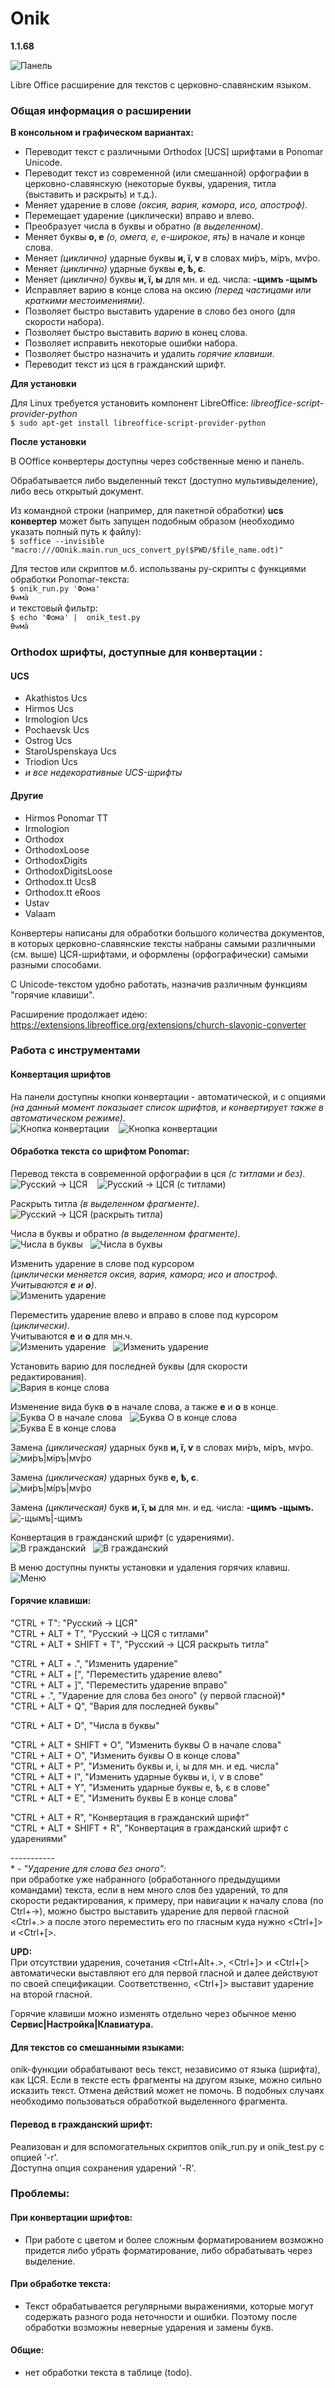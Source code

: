 # Onik 

**1.1.68**

![Панель](/src/OOnik/Images/Onik_toolbar.png)  

Libre Office расширение для текстов с церковно-славянским языком.  

### Общая информация о расширении
**В консольном и графическом вариантах:**

- Переводит текст с различными Orthodox [UCS] шрифтами в Ponomar Unicode.
- Переводит текст из современной (или смешанной) орфографии в церковно-славянскую (некоторые буквы, ударения, титла (выставить и раскрыть) и т.д.).  
- Меняет ударение в слове _(оксия, вария, камора, исо, апостроф)_.
- Перемещает ударение (циклически) вправо и влево.
- Преобразует числа в буквы и обратно _(в выделенном)_.
- Меняет буквы  <strong>о, е</strong> <i>(о, омега, е, е-широкое, ять)</i>  в начале и конце слова.
- Меняет _(циклично)_ ударные буквы <strong>и, ї, ѵ</strong> в словах  ми́ръ, мі́ръ, мѵ́ро.
- Меняет _(циклично)_ ударные буквы <strong>е, ѣ, є</strong>.
- Меняет _(циклично)_ буквы <strong>и, ї, ы</strong> для мн. и ед. числа: <strong>-щимъ -щымъ</strong> 
- Исправляет варию в конце слова на оксию _(перед частицами или краткими местоимениями)._ 
- Позволяет быстро выставить ударение в слово без оного (для скорости набора).
- Позволяет быстро выставить _варию_ в конец слова.
- Позволяет исправить некоторые ошибки набора.
- Позволяет быстро назначить и удалить _горячие клавиши_.
- Переводит текст из цся в гражданский шрифт.  

**Для установки**  

Для Linux требуется установить компонент LibreOffice: *libreoffice-script-provider-python*  
``$ sudo apt-get install libreoffice-script-provider-python``  

**После установки**  

В OOffice конвертеры доступны через собственные меню и панель.  

Обрабатывается либо выделенный текст (доступно мультивыделение), либо весь открытый документ.

Из командной строки (например, для пакетной обработки) **ucs конвертер** может быть запущен подобным образом (необходимо указать полный путь к файлу):  
``$ soffice --invisible "macro:///OOnik.main.run_ucs_convert_py($PWD/$file_name.odt)"``  



Для тестов или скриптов м.б. использваны py-скрипты c функциями обработки Ponomar-текста:   
``$ onik_run.py 'Фома'``  
``Ѳѡма̀``     
и текстовый фильтр:   
``$ echo 'Фома' |  onik_test.py``  
``Ѳѡма̀``  



### Orthodox шрифты, доступные для конвертации :  
#### UCS

<ul>
<li>Akathistos Ucs    
<li>Hirmos Ucs
<li>Irmologion Ucs
<li>Pochaevsk Ucs
<li>Ostrog Ucs
<li>StaroUspenskaya Ucs
<li>Triodion Ucs
<li><i>и все недекоративные UCS-шрифты</i>   
</ul>  

#### Другие 
<ul>
<li>Hirmos Ponomar TT
<li>Irmologion
<li>Orthodox
<li>OrthodoxLoose
<li>OrthodoxDigits
<li>OrthodoxDigitsLoose
<li>Orthodox.tt Ucs8
<li>Orthodox.tt eRoos
<li>Ustav
<li>Valaam
</ul>


Конвертеры написаны для обработки большого количества документов, в которых церковно-славянские тексты набраны самыми различными (см. выше) ЦСЯ-шрифтами, и оформлены (орфографически) самыми разными способами.  

С Unicode-текстом удобно работать, назначив различным функциям "горячие клавиши".  

Расширение продолжает идею:
https://extensions.libreoffice.org/extensions/church-slavonic-converter

### Работа с инструментами  

#### Конвертация шрифтов

На панели доступны кнопки конвертации - автоматической, и с опциями _(на данный момент показыает список шрифтов, и конвертирует также в автоматическом режиме)._     
![Кнопка конвертации](/src/OOnik/Images/nYat_16.png) &nbsp;&nbsp; ![Кнопка конвертации](/src/OOnik/Images/nYat_red_16.png)  
     
  
#### Обработка текста со шрифтом Ponomar:

Перевод текста в современной орфографии в цся _(с титлами и без)_.  
![Русский -> ЦСЯ](/src/OOnik/Images/nAz_16.png) &nbsp;&nbsp;  ![Русский -> ЦСЯ (с титлами)](/src/OOnik/Images/nAz_titled_16.png)  

Раскрыть титла _(в выделенном фрагменте)_.  
![Русский -> ЦСЯ (раскрыть титла)](/src/OOnik/Images/nTitles_open_16.png)  

Числа в буквы и обратно _(в выделенном фрагменте)_.  
![Числа в буквы](/src/OOnik/Images/Digits_16.png)&nbsp;&nbsp; ![Числа в буквы](/src/OOnik/Images/LetToDig_16.png)    

Изменить ударение в слове под курсором  
_(циклически меняется оксия, вария, камора; исо и апостроф.
Учитываются **е** и **о**)_.  
![Изменить ударение](/src/OOnik/Images/Acutes_16.png)  

Переместить ударение влево и вправо в слове под курсором _(циклически)_.  
Учитываются **е** и **о** для мн.ч.  
![Изменить ударение](/src/OOnik/Images/MovAc_L_16.png)&nbsp;&nbsp;
![Изменить ударение](/src/OOnik/Images/MovAc_R_16.png)  

Установить варию для последней буквы (для скорости редактирования).   
![Вария в конце слова](/src/OOnik/Images/Var2End_16.png)

Изменение вида букв **о** в начале слова, а также  **е** и **о** в конце.  
![Буква О в начале слова](/src/OOnik/Images/ChLetStart_16.png)&nbsp;&nbsp; ![Буква О в конце слова](/src/OOnik/Images/ChLetEndO_16.png)&nbsp;&nbsp; ![Буква Е в конце слова](/src/OOnik/Images/ChLetEndE_16.png)  

Замена _(циклическая)_ ударных букв <strong>и, ї, ѵ</strong> в словах  ми́ръ, мі́ръ, мѵ́ро.  
![ми́ръ|мі́ръ|мѵ́ро](/src/OOnik/Images/ChLetI_16.png)  

Замена _(циклическая)_ ударных букв <strong>е, ѣ, є</strong>.  
![ми́ръ|мі́ръ|мѵ́ро](/src/OOnik/Images/ChLetE_16.png)  

Замена _(циклическая)_ букв <strong>и, ї, ы</strong> для мн. и ед. числа: <strong>-щимъ -щымъ.</strong>  
![-щымъ|-щимъ](/src/OOnik/Images/ChLetPlurI_16.png)  

Конвертация в гражданский шрифт (с ударениями).   
![В гражданский](/src/OOnik/Images/csl2ru_16.png)&nbsp;&nbsp; 
![В гражданский](/src/OOnik/Images/csl2ruAc_16.png)   

В меню доступны пункты установки и удаления горячих клавиш.  
![Меню](/src/OOnik/Images/Onik_menu.png)  


#### Горячие  клавиши:  
"CTRL + T": "Русский -> ЦСЯ"  
"CTRL + ALT + T",   "Русский -> ЦСЯ с титлами"  
"CTRL + ALT + SHIFT + T", "Русский -> ЦСЯ раскрыть титла"  
  
"CTRL + ALT + .", "Изменить ударение"  
"CTRL + ALT + \[", "Переместить ударение влево"  
"CTRL + ALT + \]", "Переместить ударение вправо"  
"CTRL + .", "Ударение для слова без оного" (у первой гласной)*    
"CTRL + ALT + Q", "Вария для последней буквы"  
  
"CTRL + ALT + D", "Числа в буквы"    
  
"CTRL + ALT + SHIFT + O", "Изменить буквы О в начале слова"  
"CTRL + ALT + O", "Изменить буквы О в конце слова"  
"CTRL + ALT + P", "Изменить буквы и, і, ы для мн. и ед. числа"  
"CTRL + ALT + I", "Изменить ударные буквы и, і, ѵ в слове"  
"CTRL + ALT + Y", "Изменить ударные буквы е, ѣ, є в слове"  
"CTRL + ALT + E", "Изменить буквы Е в конце слова"  

"CTRL + ALT + R", "Конвертация в гражданский шрифт"  
"CTRL + ALT + SHIFT + R", "Конвертация в гражданский шрифт с ударениями"  

\-----------  
\* - *"Ударение для слова без оного":*  
при обработке уже набранного (обработанного предыдущими командами) текста, если в нем много слов без ударений, то для скорости редактирования, к примеру, при навигации к началу слова (по Ctrl+->), можно быстро выставить ударение для первой гласной <Ctrl+.> а после этого переместить его по гласным куда нужно <Ctrl+\]> и <Ctrl+\[>. 

**UPD:**  
При отсутствии ударения, сочетания <Ctrl+Alt+.>, <Ctrl+\]> и <Ctrl+\[> автоматически выставляют его для первой гласной и далее действуют по своей спецификации. Соответственно, <Ctrl+\]> выставит ударение на второй гласной.      
  
Горячие клавиши можно изменять отдельно через обычное меню **Сервис|Настройка|Клавиатура.**  
  
  
#### Для текстов со смешанными языками:
onik-функции обрабатывают весь текст, независимо от языка (шрифта), как ЦСЯ. Если в тексте есть фрагменты на другом языке, можно сильно исказить текст. Отмена действий может не помочь. В подобных случаях необходимо пользоваться обработкой выделенного фрагмента.  


#### Перевод в гражданский шрифт:  
Реализован и для вспомогательных скриптов onik_run.py и onik_test.py с опцией '-r'.  
Доступна опция сохранения ударений '-R'.


### Проблемы:  

#### При конвертации шрифтов:
- При работе с цветом и более сложным форматированием возможно придется либо убрать форматирование, либо обрабатывать через выделение.  

#### При обработке текста:
- Текст обрабатывается регулярными выражениями, которые могут содержать разного рода неточности и ошибки. Поэтому после обработки возможны неверные ударения и замены букв.    

#### Общие:
- нет обработки текста в таблице (todo).
